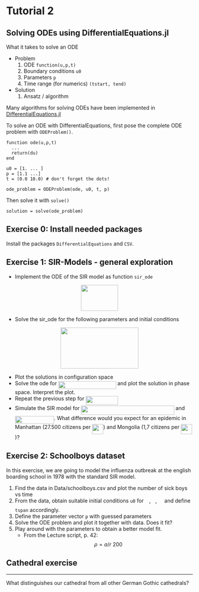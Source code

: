 # Tutorial 2

## Solving ODEs using DifferentialEquations.jl

What it takes to solve an ODE

* Problem
    1. ODE `function(u,p,t)`
    1. Boundary conditions `u0`
    1. Parameters `p`
    1. Time range (for numerics) `(tstart, tend)`
*  Solution
    1. Ansatz / algorithm


Many algorithms for solving ODEs have been implemented in [DifferentialEquations.jl](http://docs.juliadiffeq.org/latest/index.html)

To solve an ODE with DifferentialEquations, first pose the complete ODE problem with `ODEProblem()`.
```
function ode(u,p,t)
  ...
  return(du)
end

u0 = [1. ... ]
p = [1.1 ...]
t = (0.0 10.0) # don't forget the dots!

ode_problem = ODEProblem(ode, u0, t, p)
```


Then solve it with `solve()`
```
solution = solve(ode_problem)
```

## Exercise 0: Install needed packages

Install the packages `DifferentialEquations` and `CSV`.

## Exercise 1: SIR-Models - general exploration


* Implement the ODE of the SIR model as function `sir_ode`

<p align="center"><img src="/Exercises/tex/1e8d30076177b796797de1597db68e4d.svg?invert_in_darkmode&sanitize=true" align=middle width=99.23873354999999pt height=70.38765194999999pt/></p>

* Solve the sir_ode for the following parameters and initial conditions

<p align="center"><img src="/Exercises/tex/2ceda145c1413594197ebc2f60d5e373.svg?invert_in_darkmode&sanitize=true" align=middle width=210.51310005pt height=110.59361775pt/></p>

* Plot the solutions in configuration space
* Solve the ode for <img src="/Exercises/tex/b855a403df9beca82ce842e87641d959.svg?invert_in_darkmode&sanitize=true" align=middle width=155.81819549999997pt height=21.18721440000001pt/> and plot the solution in phase space. Interpret the plot.
* Repeat the previous step for <img src="/Exercises/tex/8d536b21a7ff9f8d0e2cc6ebf97de72b.svg?invert_in_darkmode&sanitize=true" align=middle width=87.51117704999999pt height=24.65753399999998pt/>
* Simulate the SIR model for <img src="/Exercises/tex/5b7054e279bb5679177c17a7ab787171.svg?invert_in_darkmode&sanitize=true" align=middle width=251.32969455pt height=24.65753399999998pt/> and <img src="/Exercises/tex/e8741fa4d6ee2dd1e2c39fac632c49ba.svg?invert_in_darkmode&sanitize=true" align=middle width=105.14631434999998pt height=21.18721440000001pt/>. What difference would you expect for an epidemic in Manhattan (27.500 citizens per <img src="/Exercises/tex/bf0a194b9b51caa4bb09d3ea9a96b97a.svg?invert_in_darkmode&sanitize=true" align=middle width=30.06101009999999pt height=26.76175259999998pt/>) and Mongolia (1,7 citizens per <img src="/Exercises/tex/bf0a194b9b51caa4bb09d3ea9a96b97a.svg?invert_in_darkmode&sanitize=true" align=middle width=30.06101009999999pt height=26.76175259999998pt/>)?

## Exercise 2: Schoolboys dataset

In this exercise, we are going to model the influenza outbreak at the english boarding school in 1978 with the standard SIR model.

1. Find the data in Data/schoolboys.csv and plot the number of sick boys vs time
1. From the data, obtain suitable initial conditions `u0` for <img src="/Exercises/tex/e257acd1ccbe7fcb654708f1a866bfe9.svg?invert_in_darkmode&sanitize=true" align=middle width=11.027402099999989pt height=22.465723500000017pt/>, <img src="/Exercises/tex/21fd4e8eecd6bdf1a4d3d6bd1fb8d733.svg?invert_in_darkmode&sanitize=true" align=middle width=8.515988249999989pt height=22.465723500000017pt/>, <img src="/Exercises/tex/1e438235ef9ec72fc51ac5025516017c.svg?invert_in_darkmode&sanitize=true" align=middle width=12.60847334999999pt height=22.465723500000017pt/> and define `tspan` accordingly.
1. Define the parameter vector `p` with guessed parameters
1. Solve the ODE problem and plot it together with data. Does it fit?
1. Play around with the parameters to obtain a better model fit.
    * From the Lecture script, p. 42: $$\rho = a/r ~200$$





## Cathedral exercise
------------------

What distinguishes our cathedral from all other German Gothic
cathedrals?

